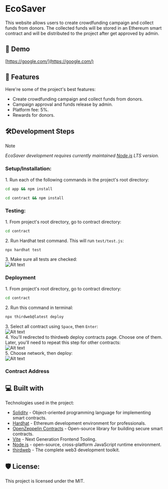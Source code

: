 # EcoSaver

This website allows users to create crowdfunding campaign and collect funds from donors. The collected funds will be stored in an Ethereum smart contract and will be distributed to the project after get approved by admin.

## 🚀 Demo

[https://google.com/](https://google.com/)

## 🧐 Features

Here're some of the project's best features: 
* Create crowdfunding campaign and collect funds from donors. 
* Campaign approval and funds release by admin. 
* Platform fee: 5%. 
* Rewards for donors.

## 🛠️Development Steps

> [!NOTE]
> _EcoSaver development requires currently maintained [Node.js](https://nodejs.org/en) LTS version._

### Setup/Installation:

1\. Run each of the following commands in the project's root directory:  
``` bash
cd app && npm install
```  
``` bash
cd contract && npm install
```  

### Testing:
1\. From project's root directory, go to contract directory:  
``` bash
cd contract
```  
2\. Run Hardhat test command. This will run `test/test.js`:  
``` bash
npx hardhat test
```  
3\. Make sure all tests are checked:  
![Alt text](https://bafkreic2ckiiyrbcuw7h7djs4wry3wmxeyaq5ofp26jvyr5vuo6tja7uza.ipfs.nftstorage.link/)

### Deployment
1\. From project's root directory, go to contract directory:  
``` bash
cd contract
```
2\. Run this command in terminal:
``` bash
npx thirdweb@latest deploy
```
3\. Select all contract using `Space`, then `Enter`:  
![Alt text](https://coral-mad-vole-745.mypinata.cloud/ipfs/QmW2ppJWJWurNpiMjP88UMtt8PkbriChkhcE5JG1E3MGej)  
4\. You'll redirected to thirdweb deploy contracts page. Choose one of them. Later, you'll need to repeat this step for other contracts:  
![Alt text](https://coral-mad-vole-745.mypinata.cloud/ipfs/QmUyEdFNjEK8PUntkjDttQe2cHHNCNAcB3Xu1ZgSAZTLzz)  
5\. Choose network, then deploy:  
![Alt text](https://coral-mad-vole-745.mypinata.cloud/ipfs/QmNvMDRcmF6xKrwFpiDfkQRKiuSNdLZ9j1GGJjhgSG89TR)  

### Contract Address

## 💻 Built with

Technologies used in the project: 
* [Solidity](https://soliditylang.org/) - Object-oriented programming language for implementing smart contracts.
* [Hardhat](https://hardhat.org/) - Ethereum development environment for professionals.
* [OpenZeppelin Contracts](https://www.openzeppelin.com/contracts) - Open-source library for building secure smart contracts.
* [Vite](https://vitejs.dev/) - Next Generation Frontend Tooling.
* [Node.js](https://nodejs.org/en) - open-source, cross-platform JavaScript runtime environment.
* [thirdweb](https://thirdweb.com/) - The complete web3 development toolkit.


## 🛡️ License:

This project is licensed under the MIT.
